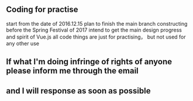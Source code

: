 ## Coding for practise
   start from the date of 2016.12.15
   plan to finish the main branch constructing before the Spring Festival of 2017
   intend to get the main design progress and spirit of Vue.js
   all code things are just for practising， but not used for any other use
## If what I'm doing infringe of rights of anyone please inform me through the email 
## and I will response as soon as possible
